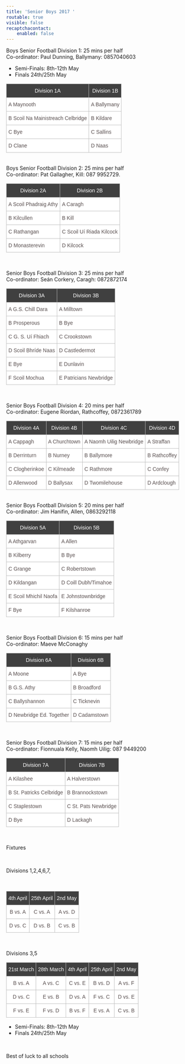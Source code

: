 ```yaml
---
title: 'Senior Boys 2017 '
routable: true
visible: false
recaptchacontact:
    enabled: false
---
```


Boys Senior Football Division 1: 25 mins per half 
<br>
Co-ordinator: Paul Dunning, Ballymany: 0857040603

<ul>

<li>Semi-Finals: 8th-12th May</li>

<li>Finals 24th/25th May</li>

</ul>
<table class="tg">
<tr>
<th class="tg-s6z2">Division 1A</th>
<th class="tg-s6z2">Division 1B</th>
</tr>
<tr>
<td class="tg-031e">A Maynooth</td>
<td class="tg-031e">A Ballymany</td>
</tr>
<tr>
<td class="tg-s6z2">B Scoil Na Mainistreach Celbridge </td>
<td class="tg-031e">B Kildare</td>
</tr>
<tr>
<td class="tg-031e">C Bye</td>
<td class="tg-031e">C Sallins</td>
</tr>
<tr>
<td class="tg-031e">D Clane</td>
<td class="tg-031e">D Naas</td>
</tr>
</table>
<br>
Boys Senior Football Division 2: 25 mins per half 
<br>
Co-ordinator: Pat Gallagher, Kill: 087 9952729.
<table class="tg">
<tr>
<th class="tg-s6z2">Division 2A</th>
<th class="tg-s6z2">Division 2B</th>
</tr>
<tr>
<td class="tg-031e">A Scoil Phadraig Athy</td>
<td class="tg-031e">A Caragh</td>
</tr>
<tr>
<td class="tg-031e">B Kilcullen</td>
<td class="tg-031e">B Kill</td>
</tr>
<tr>
<td class="tg-031e">C Rathangan</td>
<td class="tg-031e">C Scoil Uí Riada Kilcock</td>
</tr>
<tr>
<td class="tg-031e">D Monasterevin</td>
<td class="tg-031e">D Kilcock</td>
</tr>
</table>
<br>

Senior Boys Football Division 3: 25 mins per half
<br>
Co-ordinator: Seán Corkery, Caragh: 0872872174
<table class="tg">
<tr>
<th class="tg-s6z2">Division 3A</th>
<th class="tg-s6z2">Division 3B</th>
</tr>
<tr>
<td class="tg-031e">A G.S. Chill Dara</td>
<td class="tg-031e">A Milltown</td>
</tr>
<tr>
<td class="tg-031e">B Prosperous</td>
<td class="tg-031e">B Bye</td>
</tr>
<tr>
<td class="tg-031e">C G. S. Uí Fhiach</td>
<td class="tg-031e">C Crookstown</td>
</tr>
<tr>
<td class="tg-031e">D Scoil Bhríde Naas</td>
<td class="tg-031e">D Castledermot</td>
</tr>
<tr>
<td class="tg-031e">E Bye</td>
<td class="tg-031e">E Dunlavin</td>
</tr>
<tr>
<td class="tg-031e">F Scoil Mochua</td>
<td class="tg-031e">E Patricians Newbridge</td>
</tr>
</table>
<br>

Senior Boys Football Division 4: 20 mins per half
<br>
Co-ordinator: Eugene Riordan, Rathcoffey, 0872361789
<table class="tg">
<tr>
<th class="tg-s6z2">Division 4A</th>
<th class="tg-s6z2">Division 4B</th>
<th class="tg-s6z2">Division 4C</th>
<th class="tg-s6z2">Division 4D</th>
</tr>
<tr>
<td class="tg-031e">A Cappagh</td>
<td class="tg-031e">A Churchtown</td>
<td class="tg-031e">A Naomh Uilig Newbridge</td>
<td class="tg-031e">A Straffan</td>
</tr>
<tr>
<td class="tg-031e">B Derrinturn</td>
<td class="tg-031e">B Nurney</td>
<td class="tg-031e">B Ballymore</td>
<td class="tg-031e">B Rathcoffey</td>
</tr>
<tr>
<td class="tg-031e">C Clogherinkoe</td>
<td class="tg-031e">C Kilmeade</td>
<td class="tg-031e">C Rathmore</td>
<td class="tg-031e">C Confey</td>
</tr>
<tr>
<td class="tg-031e">D Allenwood</td>
<td class="tg-031e">D Ballysax</td>
<td class="tg-031e">D Twomilehouse</td>
<td class="tg-031e">D Ardclough</td>
</tr>
</table>
<br>
Senior Boys Football Division 5: 20 mins per half
<br>
Co-ordinator: Jim Hanifin, Allen, 0863292118
<br>
<table class="tg">
<tr>
<th class="tg-s6z2">Division 5A</th>
<th class="tg-s6z2">Division 5B</th>
</tr>
<tr>
<td class="tg-031e">A Athgarvan</td>
<td class="tg-031e">A Allen</td>
</tr>
<tr>
<td class="tg-031e">B Kilberry</td>
<td class="tg-031e">B Bye</td>
</tr>
<tr>
<td class="tg-031e">C Grange</td>
<td class="tg-031e">C Robertstown</td>
</tr>
<tr>
<td class="tg-031e">D Kildangan</td>
<td class="tg-031e">D Coill Dubh/Timahoe</td>
</tr>
<tr>
<td class="tg-031e">E Scoil Mhichil Naofa</td>
<td class="tg-031e">E Johnstownbridge</td>
</tr>
<tr>
<td class="tg-031e">F Bye</td>
<td class="tg-031e">F Kilshanroe</td>
</tr>
</table>
<br>

Senior Boys Football Division 6: 15 mins per half
<br>
Co-ordinator: Maeve McConaghy
<table class="tg">
<tr>
<th class="tg-s6z2">Division 6A</th>
<th class="tg-s6z2">Division 6B</th>
</tr>
<tr>
<td class="tg-031e">A Moone</td>
<td class="tg-031e">A Bye</td>
</tr>
<tr>
<td class="tg-031e">B G.S. Athy</td>
<td class="tg-031e">B Broadford</td>
</tr>
<tr>
<td class="tg-031e">C Ballyshannon</td>
<td class="tg-031e">C Ticknevin</td>
</tr>
<tr>
<td class="tg-031e">D Newbridge Ed. Together</td>
<td class="tg-031e">D Cadamstown</td>
</tr>
</table>
<br>

Senior Boys Football Division 7: 15 mins per half
<br>
Co-ordinator: Fionnuala Kelly, Naomh Uilig: 087 9449200
<table class="tg">
<tr>
<th class="tg-s6z2">Division 7A</th>
<th class="tg-s6z2">Division 7B</th>

</tr>
<tr>
<td class="tg-031e">A Kilashee</td>
<td class="tg-031e">A Halverstown</td>
</tr>
<tr>
<td class="tg-031e">B St. Patricks Celbridge</td>
<td class="tg-031e">B Brannockstown</td>
</tr>
<tr>
<td class="tg-031e">C Staplestown</td>
<td class="tg-031e">C St. Pats Newbridge</td>
</tr>
<tr>
<td class="tg-031e">D Bye</td>
<td class="tg-031e">D Lackagh</td>
</tr>
</table>
<br>

Fixtures
<style type="text/css">
.tg {border-collapse:collapse;border-spacing:0;border-color:#bbb;}
.tg td{font-family:Arial, sans-serif;font-size:14px;padding:10px 5px;border-style:solid;border-width:1px;overflow:hidden;word-break:normal;border-color:#bbb;color:#594F4F;background-color:#ffffff;}
.tg th{font-family:Arial, sans-serif;font-size:14px;font-weight:normal;padding:10px 5px;border-style:solid;border-width:1px;overflow:hidden;word-break:normal;border-color:#bbb;color:#ffffff
;background-color:#404040;}
.tg .tg-s6z2{text-align:center}
</style>

 

<br>

<p>Divisions 1,2,4,6,7,</p>

 

<br>
<table class="tg">
<tr>
<th class="tg-s6z2">4th April</th>
<th class="tg-s6z2">25th April</th>
<th class="tg-s6z2">2nd May</th>

</tr>
<tr>
<td class="tg-s6z2">B vs. A</td>
<td class="tg-s6z2">C vs. A</td>
<td class="tg-s6z2">A vs. D</td>
</tr>
<tr>
<td class="tg-s6z2">D vs. C</td>
<td class="tg-s6z2">D vs. B</td>
<td class="tg-s6z2">C vs. B</td>
</tr>

</table>
<br>
<p> Divisions 3,5</p>
<table class="tg">
<tr>
<th class="tg-s6z2">21st March</th>
<th class="tg-s6z2">28th March</th>
<th class="tg-s6z2">4th April</th>
<th class="tg-s6z2">25th April</th>
<th class="tg-s6z2">2nd May</th>
</tr>
<tr>
<td class="tg-s6z2">B vs. A</td>
<td class="tg-s6z2">A vs. C</td>
<td class="tg-s6z2">C vs. E</td>
<td class="tg-s6z2">B vs. D</td>
<td class="tg-s6z2">A vs. F</td>
</tr>
<tr>
<td class="tg-s6z2">D vs. C</td>
<td class="tg-s6z2">E vs. B</td>
<td class="tg-s6z2">D vs. A</td>
<td class="tg-s6z2">F vs. C</td>
<td class="tg-s6z2">D vs. E</td>
</tr>
<tr>
<td class="tg-s6z2">F vs. E</td>
<td class="tg-s6z2">F vs. D</td>
<td class="tg-s6z2">B vs. F</td>
<td class="tg-s6z2">E vs. A</td>
<td class="tg-s6z2">C vs. B</td>
</tr>
</table>

<ul>

<li>Semi-Finals: 8th-12th May</li>

<li>Finals 24th/25th May</li>

</ul>

<br>
<p>Best of luck to all schools</p>
</html>
 
